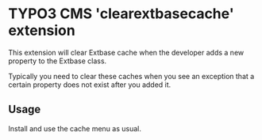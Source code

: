 # TYPO3 CMS 'clearextbasecache' extension

This extension will clear Extbase cache when the developer adds a new property to the Extbase class.

Typically you need to clear these caches when you see an exception that a certain property does not exist after you added it.

## Usage

Install and use the cache menu as usual.
